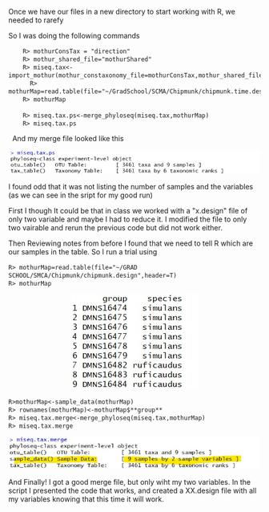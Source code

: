Once we have our files in a new directory to start working with R, we needed to rarefy

So I was doing the following commands
	 
        R> mothurConsTax = "direction"
        R> mothur_shared_file="mothurShared"
        R> miseq.tax<-import_mothur(mothur_constaxonomy_file=mothurConsTax,mothur_shared_file=mothurShared)
	      R> mothurMap=read.table(file="~/GradSchool/SCMA/Chipmunk/chipmunk.time.design",header=T)
        R> mothurMap
        
        R> miseq.tax.ps<-merge_phyloseq(miseq.tax,mothurMap)
        R> miseq.tax.ps
 
And my merge file looked like this

<p align="center"><img src="/IMAGES/ntwtable2.jpg"></p>

I found odd that it was not listing the number of samples and the variables (as we can see in the sript for my good run)

First I though It could be that in class we worked with a "x.design" file of only two variable and maybe I had to reduce it. I modified the file to only two vairable and rerun the previous code but
did not work either.

Then Reviewing notes from before I found that we need to tell R which are our samples in the table. So I run a trial using

    R> mothurMap=read.table(file="~/GRAD SCHOOL/SMCA/Chipmunk/chipmunk.design",header=T)
    R> mothurMap

<p align="center"><img src="/IMAGES/ntwtable.jpg"></p>
     
    R>mothurMap<-sample_data(mothurMap)
    R> rownames(mothurMap)<-mothurMap$**group**
    R> miseq.tax.merge<-merge_phyloseq(miseq.tax,mothurMap)
    R> miseq.tax.merge
    

<p align="center"><img src="/IMAGES/ntwtable3.jpg"></p>

And Finally! I got a good merge file, but only wiht my two variables. In the script I presented the code that works, and created a XX.design file with all my variables knowing that this time it will work.
